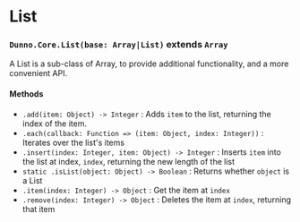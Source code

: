 # List

### `Dunno.Core.List(base: Array|List)` extends `Array`
A List is a sub-class of Array, to provide additional functionality, and a more convenient API.

#### Methods
+ `.add(item: Object) -> Integer` : Adds `item` to the list, returning the index of the item.
+ `.each(callback: Function => (item: Object, index: Integer))` : Iterates over the list's items
+ `.insert(index: Integer, item: Object) -> Integer` : Inserts `item` into the list at index, `index`, returning the new length of the list
+ `static .isList(object: Object) -> Boolean` : Returns whether `object` is a List
+ `.item(index: Integer) -> Object` : Get the item at `index`
+ `.remove(index: Integer) -> Object` : Deletes the item at `index`, returning that item
